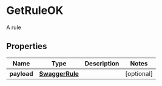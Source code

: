 

# GetRuleOK

A rule

## Properties

Name | Type | Description | Notes
------------ | ------------- | ------------- | -------------
**payload** | [**SwaggerRule**](SwaggerRule.md) |  |  [optional]



